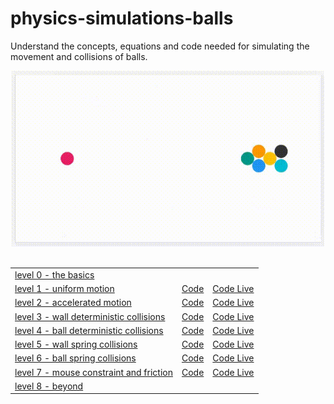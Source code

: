 # physics-simulations-balls

Understand the concepts, equations and code needed for simulating the movement and collisions of balls.

<div align="center"><img src="img/level-6-billiard-example.gif" alt="level-6-billiard-example" width="500"/></div>

<br>

| | | |
| --- | --- | --- |
| [level 0 - the basics](https://github.com/pitizzzle/physics-simulations-balls/blob/main/level-0-the-basics.md) |||
| [level 1 - uniform motion](https://github.com/pitizzzle/physics-simulations-balls/blob/main/level-1-uniform-motion.md) | [Code](https://github.com/pitizzzle/physics-simulations-balls/blob/main/code/level-1-uniform-motion.html) | [Code Live](https://pitizzzle.github.io/simulate-ball-physics/code/level-1-uniform-motion.html) |
| [level 2 - accelerated motion](https://github.com/pitizzzle/physics-simulations-balls/blob/main/level-2-accelerated-motion.md) | [Code](https://github.com/pitizzzle/physics-simulations-balls/blob/main/code/level-2-accelerated-motion.html) | [Code Live](https://pitizzzle.github.io/simulate-ball-physics/code/level-2-accelerated-motion.html) |
| [level 3 - wall deterministic collisions](https://github.com/pitizzzle/physics-simulations-balls/blob/main/level-3-wall-deterministic-collisions.md) | [Code](https://github.com/pitizzzle/physics-simulations-balls/blob/main/code/level-3-wall-deterministic-collisions.html) | [Code Live](https://pitizzzle.github.io/simulate-ball-physics/code/level-3-wall-deterministic-collisions.html) |
| [level 4 - ball deterministic collisions](https://github.com/pitizzzle/physics-simulations-balls/blob/main/level-4-ball-deterministic-collisions.md) | [Code](https://github.com/pitizzzle/physics-simulations-balls/blob/main/code/level-4-ball-deterministic-collisions.html) | [Code Live](https://pitizzzle.github.io/simulate-ball-physics/code/level-4-ball-deterministic-collisions.html) |
| [level 5 - wall spring collisions](https://github.com/pitizzzle/physics-simulations-balls/blob/main/level-5-wall-spring-collisions.md) | [Code](https://github.com/pitizzzle/physics-simulations-balls/blob/main/code/level-5-wall-spring-collisions.html) | [Code Live](https://pitizzzle.github.io/simulate-ball-physics/code/level-5-wall-spring-collisions.html) |
| [level 6 - ball spring collisions](https://github.com/pitizzzle/physics-simulations-balls/blob/main/level-6-ball-spring-collisions.md) | [Code](https://github.com/pitizzzle/physics-simulations-balls/blob/main/code/level-6-ball-spring-collisions.html) | [Code Live](https://pitizzzle.github.io/simulate-ball-physics/code/level-6-ball-spring-collisions.html) |
| [level 7 - mouse constraint and friction](https://github.com/pitizzzle/physics-simulations-balls/blob/main/level-7-mouse-constraint-and-friction.md) | [Code](https://github.com/pitizzzle/physics-simulations-balls/blob/main/code/level-7-mouse-constraint-and-friction.html) | [Code Live](https://pitizzzle.github.io/simulate-ball-physics/code/level-7-mouse-constraint-and-friction.html) |
| [level 8 - beyond](https://github.com/pitizzzle/physics-simulations-balls/blob/main/level-8-beyond.md) | | |
